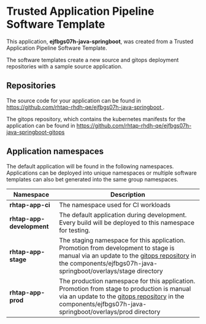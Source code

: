 # Trusted Application Pipeline Software Template

This application, **ejfbgs07h-java-springboot**, was created from a Trusted Application Pipeline Software Template.

The software templates create a new source and gitops deployment repositories with a sample source application. 

## Repositories

The source code for your application can be found in [https://github.com/rhtap-rhdh-qe/ejfbgs07h-java-springboot ](https://github.com/rhtap-rhdh-qe/ejfbgs07h-java-springboot ).
 
The gitops repository, which contains the kubernetes manifests for the application can be found in 
[https://github.com/rhtap-rhdh-qe/ejfbgs07h-java-springboot-gitops ](https://github.com/rhtap-rhdh-qe/ejfbgs07h-java-springboot-gitops ) 

## Application namespaces 

The default application will be found in the following namespaces. Applications can be deployed into unique namespaces or multiple software templates can also bet generated into the same group namespaces.  

|  Namespace   |  Description   |  
| -------- | -------- |
| **rhtap-app-ci** | The namespace used for CI workloads |
| **rhtap-app-development** | The default application during development. Every build will be deployed to this namespace for testing. |
| **rhtap-app-stage** | The staging namespace for this application. Promotion from development to stage is manual via an update to the [gitops repository](https://github.com/rhtap-rhdh-qe/ejfbgs07h-java-springboot-gitops ) in the components/ejfbgs07h-java-springboot/overlays/stage directory |
| **rhtap-app-prod** | The production namespace for this application. Promotion from stage to production is manual via an update to the [gitops repository](https://github.com/rhtap-rhdh-qe/ejfbgs07h-java-springboot-gitops ) in the components/ejfbgs07h-java-springboot/overlays/prod directory |